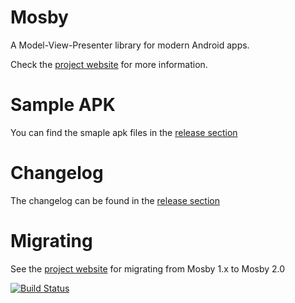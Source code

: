 # Mosby
A Model-View-Presenter library for modern Android apps.

Check the [project website](http://hannesdorfmann.com/mosby/) for more information.

# Sample APK
You can find the smaple apk files in the [release section](https://github.com/sockeqwe/mosby/releases)

# Changelog
The changelog can be found in the [release section](https://github.com/sockeqwe/mosby/releases)

# Migrating
See the [project website](http://hannesdorfmann.com/mosby/) for migrating from Mosby 1.x to Mosby 2.0

[![Build Status](https://travis-ci.org/sockeqwe/mosby.svg?branch=master)](https://travis-ci.org/sockeqwe/mosby)
